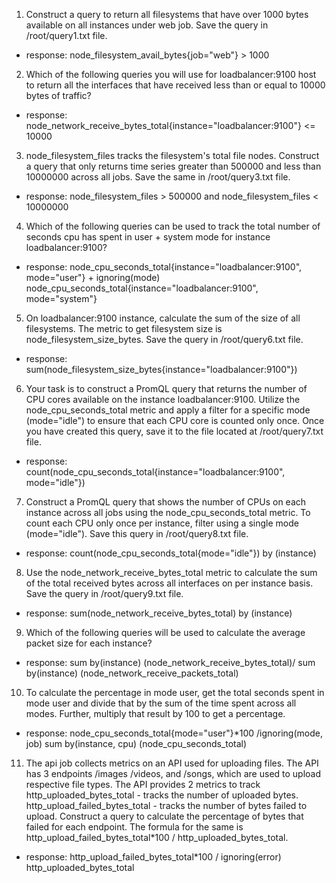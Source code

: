 1. Construct a query to return all filesystems that have over 1000 bytes available on all instances under web job. Save the query in /root/query1.txt file.
- response: node_filesystem_avail_bytes{job="web"} > 1000

2. Which of the following queries you will use for loadbalancer:9100 host to return all the interfaces that have received less than or equal to 10000 bytes of traffic?
- response: node_network_receive_bytes_total{instance="loadbalancer:9100"} <= 10000

3. node_filesystem_files tracks the filesystem's total file nodes. Construct a query that only returns time series greater than 500000 and less than 10000000 across all jobs. Save the same in /root/query3.txt file.
- response: node_filesystem_files > 500000 and node_filesystem_files < 10000000

4. Which of the following queries can be used to track the total number of seconds cpu has spent in user + system mode for instance loadbalancer:9100?
- response: node_cpu_seconds_total{instance="loadbalancer:9100", mode="user"} + ignoring(mode) node_cpu_seconds_total{instance="loadbalancer:9100", mode="system"}

5. On loadbalancer:9100 instance, calculate the sum of the size of all filesystems. The metric to get filesystem size is node_filesystem_size_bytes. Save the query in /root/query6.txt file.
- response: sum(node_filesystem_size_bytes{instance="loadbalancer:9100"})

6. Your task is to construct a PromQL query that returns the number of CPU cores available on the instance loadbalancer:9100. Utilize the node_cpu_seconds_total metric and apply a filter for a specific mode (mode="idle") to ensure that each CPU core is counted only once. Once you have created this query, save it to the file located at /root/query7.txt file.
- response: count(node_cpu_seconds_total{instance="loadbalancer:9100", mode="idle"})

7. Construct a PromQL query that shows the number of CPUs on each instance across all jobs using the node_cpu_seconds_total metric. To count each CPU only once per instance, filter using a single mode (mode="idle"). Save this query in /root/query8.txt file.
- response: count(node_cpu_seconds_total{mode="idle"}) by (instance)

8. Use the node_network_receive_bytes_total metric to calculate the sum of the total received bytes across all interfaces on per instance basis. Save the query in /root/query9.txt file.
- response: sum(node_network_receive_bytes_total) by (instance)

9. Which of the following queries will be used to calculate the average packet size for each instance?
- response: sum by(instance) (node_network_receive_bytes_total)/ sum by(instance) (node_network_receive_packets_total)

10. To calculate the percentage in mode user, get the total seconds spent in mode user and divide that by the sum of the time spent across all modes. Further, multiply that result by 100 to get a percentage.
- response: node_cpu_seconds_total{mode="user"}*100 /ignoring(mode, job) sum by(instance, cpu) (node_cpu_seconds_total)

11. The api job collects metrics on an API used for uploading files. The API has 3 endpoints /images /videos, and /songs, which are used to upload respective file types. The API provides 2 metrics to track
http_uploaded_bytes_total - tracks the number of uploaded bytes.
http_upload_failed_bytes_total - tracks the number of bytes failed to upload.
Construct a query to calculate the percentage of bytes that failed for each endpoint. The formula for the same is http_upload_failed_bytes_total*100 / http_uploaded_bytes_total.

- response: http_upload_failed_bytes_total*100 / ignoring(error) http_uploaded_bytes_total